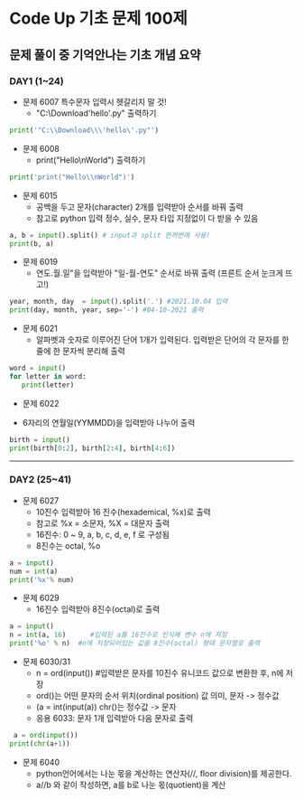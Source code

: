 # Code Up 기초 문제 100제
## 문제 풀이 중 기억안나는 기초 개념 요약 


### DAY1 (1~24)

- 문제 6007 특수문자 입력시 헷갈리지 말 것!
  * "C:\Download\'hello'.py" 출력하기
``` python
print('"C:\\Download\\\'hello\'.py"')
```

- 문제 6008 
   * print("Hello\nWorld") 출력하기
```python 
print('print("Hello\\nWorld")')
```
- 문제 6015 
   * 공백을 두고 문자(character) 2개를 입력받아 순서를 바꿔 출력
   * 참고로 python 입력 정수, 실수, 문자 타입 지정없이 다 받을 수 있음
```python
a, b = input().split() # input과 split 한꺼번에 사용!
print(b, a)
```
- 문제 6019
  * 연도.월.일"을 입력받아 "일-월-연도" 순서로 바꿔 출력 (프른트 순서 눈크게 뜨고!)
```python
year, month, day  = input().split('.') #2021.10.04 입력
print(day, month, year, sep='-') #04-10-2021 출력
```
- 문제 6021
   * 알파벳과 숫자로 이루어진 단어 1개가 입력된다. 입력받은 단어의 각 문자를 한 줄에 한 문자씩 분리해 출력
 ```python
 word = input()
for letter in word:
	print(letter)
 ```
 - 문제 6022 
  * 6자리의 연월일(YYMMDD)을 입력받아 나누어 출력
 ```python
 birth = input()
print(birth[0:2], birth[2:4], birth[4:6]) 
```
---
### DAY2 (25~41)

- 문제 6027 
  - 10진수 입력받아 16 진수(hexademical, %x)로 출력 
  - 참고로 %x = 소문자, %X = 대문자 출력
  - 16진수: 0 ~ 9, a, b, c, d, e, f 로 구성됨
  - 8진수는 octal, %o
 ```python
a = input()
num = int(a)
print('%x'% num)
 ```
- 문제 6029
  - 16진수 입력받아 8진수(octal)로 출력
```python
a = input()
n = int(a, 16)      #입력된 a를 16진수로 인식해 변수 n에 저장
print('%o' % n)  #n에 저장되어있는 값을 8진수(octal) 형태 문자열로 출력
```
- 문제 6030/31
   - n = ord(input())  #입력받은 문자를 10진수 유니코드 값으로 변환한 후, n에 저장
   - ord()는 어떤 문자의 순서 위치(ordinal position) 값 의미, 문자 -> 정수값 
   - (a = int(input(a)) chr()는 정수값 -> 문자 
   - 응용 6033: 문자 1개 입력받아 다음 문자로 출력
```python
 a = ord(input())
print(chr(a+1))
```
- 문제 6040
  - python언어에서는 나눈 몫을 계산하는 연산자(//, floor division)를 제공한다.
  - a//b 와 같이 작성하면, a를 b로 나눈 몫(quotient)을 계산
  
